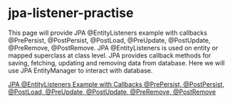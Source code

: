 # jpa-listener-practise
This page will provide JPA @EntityListeners example with callbacks @PrePersist, @PostPersist, @PostLoad, @PreUpdate, @PostUpdate, @PreRemove, @PostRemove. JPA @EntityListeners is used on entity or mapped superclass at class level. JPA provides callback methods for saving, fetching, updating and removing data from database. Here we will use JPA EntityManager to interact with database. 


[JPA @EntityListeners Example with Callbacks @PrePersist, @PostPersist, @PostLoad, @PreUpdate, @PostUpdate, @PreRemove, @PostRemove](http://www.concretepage.com/java/jpa/jpa-entitylisteners-example-with-callbacks-prepersist-postpersist-postload-preupdate-postupdate-preremove-postremove)
